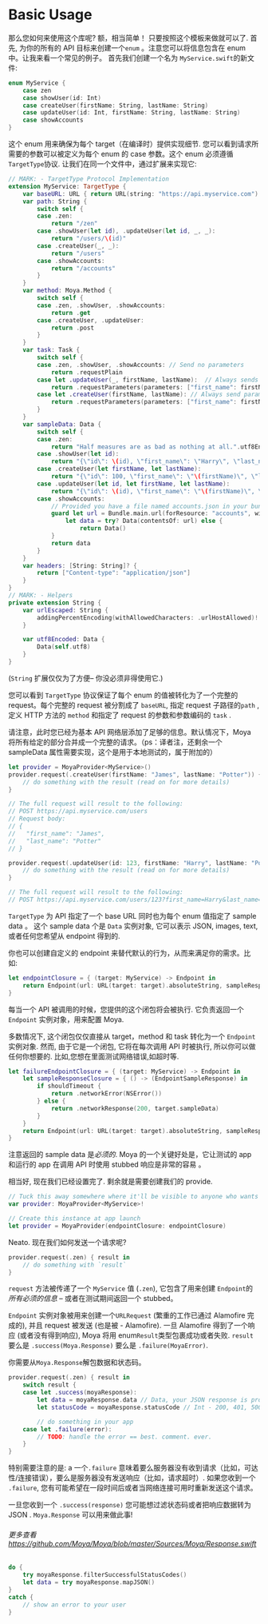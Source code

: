 # Basic Usage

那么您如何来使用这个库呢? 额，相当简单！ 只要按照这个模板来做就可以了. 首先, 为你的所有的 API 目标来创建一个`enum` 。注意您可以将信息包含在 enum 中。让我来看一个常见的例子。 首先我们创建一个名为 `MyService.swift`的新文件:

```swift
enum MyService {
    case zen
    case showUser(id: Int)
    case createUser(firstName: String, lastName: String)
    case updateUser(id: Int, firstName: String, lastName: String)
    case showAccounts
}
```

这个 enum 用来确保为每个 target（在编译时）提供实现细节. 您可以看到请求所需要的参数可以被定义为每个 enum 的 case 参数。这个 enum 必须遵循`TargetType`协议. 让我们在同一个文件中，通过扩展来实现它:

```swift
// MARK: - TargetType Protocol Implementation
extension MyService: TargetType {
    var baseURL: URL { return URL(string: "https://api.myservice.com")! }
    var path: String {
        switch self {
        case .zen:
            return "/zen"
        case .showUser(let id), .updateUser(let id, _, _):
            return "/users/\(id)"
        case .createUser(_, _):
            return "/users"
        case .showAccounts:
            return "/accounts"
        }
    }
    var method: Moya.Method {
        switch self {
        case .zen, .showUser, .showAccounts:
            return .get
        case .createUser, .updateUser:
            return .post
        }
    }
    var task: Task {
        switch self {
        case .zen, .showUser, .showAccounts: // Send no parameters
            return .requestPlain
        case let .updateUser(_, firstName, lastName):  // Always sends parameters in URL, regardless of which HTTP method is used
            return .requestParameters(parameters: ["first_name": firstName, "last_name": lastName], encoding: URLEncoding.queryString)
        case let .createUser(firstName, lastName): // Always send parameters as JSON in request body
            return .requestParameters(parameters: ["first_name": firstName, "last_name": lastName], encoding: JSONEncoding.default)
        }
    }
    var sampleData: Data {
        switch self {
        case .zen:
            return "Half measures are as bad as nothing at all.".utf8Encoded
        case .showUser(let id):
            return "{\"id\": \(id), \"first_name\": \"Harry\", \"last_name\": \"Potter\"}".utf8Encoded
        case .createUser(let firstName, let lastName):
            return "{\"id\": 100, \"first_name\": \"\(firstName)\", \"last_name\": \"\(lastName)\"}".utf8Encoded
        case .updateUser(let id, let firstName, let lastName):
            return "{\"id\": \(id), \"first_name\": \"\(firstName)\", \"last_name\": \"\(lastName)\"}".utf8Encoded
        case .showAccounts:
            // Provided you have a file named accounts.json in your bundle.
            guard let url = Bundle.main.url(forResource: "accounts", withExtension: "json"),
                let data = try? Data(contentsOf: url) else {
                    return Data()
            }
            return data
        }
    }
    var headers: [String: String]? {
        return ["Content-type": "application/json"]
    }
}
// MARK: - Helpers
private extension String {
    var urlEscaped: String {
        addingPercentEncoding(withAllowedCharacters: .urlHostAllowed)!
    }

    var utf8Encoded: Data {
        Data(self.utf8)
    }
}
```

(`String` 扩展仅仅为了方便– 你没必须非得使用它.)

您可以看到 `TargetType` 协议保证了每个 enum 的值被转化为了一个完整的 request。每个完整的 request 被分割成了 `baseURL`, 指定 request 子路径的`path` , 定义 HTTP 方法的 `method` 和指定了 request 的参数和参数编码的 `task` .

请注意，此时您已经为基本 API 网络层添加了足够的信息。默认情况下，Moya 将所有给定的部分合并成一个完整的请求。（ps：译者注，还剩余一个 sampleData 属性需要实现，这个是用于本地测试的，属于附加的）

```swift
let provider = MoyaProvider<MyService>()
provider.request(.createUser(firstName: "James", lastName: "Potter")) { result in
    // do something with the result (read on for more details)
}

// The full request will result to the following:
// POST https://api.myservice.com/users
// Request body:
// {
//   "first_name": "James",
//   "last_name": "Potter"
// }

provider.request(.updateUser(id: 123, firstName: "Harry", lastName: "Potter")) { result in
    // do something with the result (read on for more details)
}

// The full request will result to the following:
// POST https://api.myservice.com/users/123?first_name=Harry&last_name=Potter
```

`TargetType` 为 API 指定了一个 base URL 同时也为每个 enum 值指定了 sample data 。 这个 sample data 个是 `Data` 实例对象, 它可以表示
JSON, images, text, 或者任何您希望从 endpoint 得到的.

你也可以创建自定义的 endpoint 来替代默认的行为，从而来满足你的需求。比如:

```swift
let endpointClosure = { (target: MyService) -> Endpoint in
    return Endpoint(url: URL(target: target).absoluteString, sampleResponseClosure: {.networkResponse(200, target.sampleData)}, method: target.method, task: target.task)
}
```

每当一个 API 被调用的时候，您提供的这个闭包将会被执行. 它负责返回一个 `Endpoint` 实例对象，用来配置 Moya.

多数情况下, 这个闭包仅仅直接从 target，method 和 task 转化为一个 `Endpoint` 实例对象. 然而, 由于它是一个闭包, 它将在每次调用 API 时被执行, 所以你可以做任何你想要的. 比如,您想在里面测试网络错误,如超时等.

```swift
let failureEndpointClosure = { (target: MyService) -> Endpoint in
    let sampleResponseClosure = { () -> (EndpointSampleResponse) in
        if shouldTimeout {
            return .networkError(NSError())
        } else {
            return .networkResponse(200, target.sampleData)
        }
    }
    return Endpoint(url: URL(target: target).absoluteString, sampleResponseClosure: sampleResponseClosure, method: target.method, task: target.task)
}
```

注意返回的 sample data 是*必须的*. Moya 的一个关键好处是，它让测试的 app 和运行的 app 在调用 API 时使用 stubbed 响应是非常的容易
。

相当好, 现在我们已经设置完了. 剩余就是需要创建我们的 provide.

```swift
// Tuck this away somewhere where it'll be visible to anyone who wants to use it
var provider: MoyaProvider<MyService>!

// Create this instance at app launch
let provider = MoyaProvider(endpointClosure: endpointClosure)
```

Neato. 现在我们如何发送一个请求呢?

```swift
provider.request(.zen) { result in
    // do something with `result`
}
```

`request` 方法被传递了一个 `MyService` 值 (`.zen`), 它包含了用来创建 `Endpoint`的*所有必须的信息* – 或者在测试期间返回一个 stubbed。

`Endpoint` 实例对象被用来创建一个`URLRequest` (繁重的工作已通过 Alamofire 完成的), 并且 request 被发送 (也是被 - Alamofire). 一旦
Alamofire 得到了一个响应 (或者没有得到响应), Moya 将用 enum`Result`类型包裹成功或者失败. `result` 要么是
`.success(Moya.Response)` 要么是 `.failure(MoyaError)`.

你需要从`Moya.Response`解包数据和状态码。

```swift
provider.request(.zen) { result in
    switch result {
    case let .success(moyaResponse):
        let data = moyaResponse.data // Data, your JSON response is probably in here!
        let statusCode = moyaResponse.statusCode // Int - 200, 401, 500, etc

        // do something in your app
    case let .failure(error):
        // TODO: handle the error == best. comment. ever.
    }
}
```

特别需要注意的是: a 一个`.failure` 意味着要么服务器没有收到请求（比如，可达性/连接错误），要么是服务器没有发送响应（比如，请求超时）. 如果您收到一个 `.failure`, 您有可能希望在一段时间后或者当网络连接可用时重新发送这个请求。

一旦您收到一个 `.success(response)` 您可能想过滤状态码或者把响应数据转为 JSON . `Moya.Response` 可以用来做此事!

###### 更多查看 <https://github.com/Moya/Moya/blob/master/Sources/Moya/Response.swift>

```swift
do {
    try moyaResponse.filterSuccessfulStatusCodes()
    let data = try moyaResponse.mapJSON()
}
catch {
    // show an error to your user
}
```
